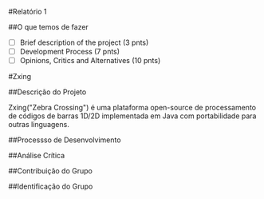 #Relatório 1

##O que temos de fazer

- [ ] Brief description of the project (3 pnts)
- [ ] Development Process (7 pnts)
- [ ] Opinions, Critics and Alternatives (10 pnts)

#Zxing

##Descrição do Projeto

Zxing("Zebra Crossing") é uma plataforma open-source de processamento de códigos de barras 1D/2D implementada em Java com portabilidade para outras linguagens.


##Processso de Desenvolvimento

##Análise Crítica

##Contribuição do Grupo

##Identificação do Grupo
